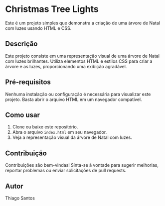 # Christmas Tree Lights

Este é um projeto simples que demonstra a criação de uma árvore de Natal com luzes usando HTML e CSS.

## Descrição

Este projeto consiste em uma representação visual de uma árvore de Natal com luzes brilhantes. Utiliza elementos HTML e estilos CSS para criar a árvore e as luzes, proporcionando uma exibição agradável.

## Pré-requisitos

Nenhuma instalação ou configuração é necessária para visualizar este projeto. Basta abrir o arquivo HTML em um navegador compatível.

## Como usar

1. Clone ou baixe este repositório.
2. Abra o arquivo `index.html` em seu navegador.
3. Veja a representação visual da árvore de Natal com luzes.

## Contribuição

Contribuições são bem-vindas! Sinta-se à vontade para sugerir melhorias, reportar problemas ou enviar solicitações de pull requests.

## Autor

Thiago Santos